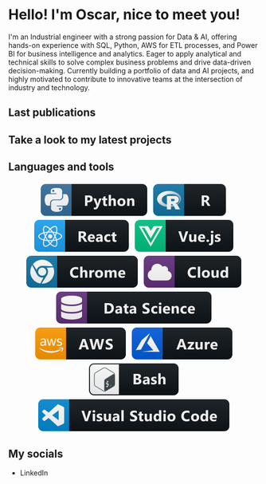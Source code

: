 # Hello! I'm Oscar, nice to meet you!

I'm an Industrial engineer with a strong passion for Data & AI, offering hands-on experience with SQL, Python, AWS for ETL processes, and Power BI for business intelligence and analytics. Eager to apply analytical and technical skills to solve complex business problems and drive data-driven decision-making. Currently building a portfolio of data and AI projects, and highly motivated to contribute to innovative teams at the intersection of industry and technology.

## Last publications

## Take a look to my latest projects

## Languages and tools

<p align="center">
  <!-- For more icons please follow  https://github.com/MikeCodesDotNET/ColoredBadges -->
  <img src="https://raw.githubusercontent.com/8bithemant/8bithemant/master/svg/dev/languages/python.svg" alt="python" style="vertical-align:top; margin:4px">
  <img src="https://raw.githubusercontent.com/8bithemant/8bithemant/master/svg/dev/languages/r.svg" alt="r" style="vertical-align:top; margin:4px">
  <img src="https://raw.githubusercontent.com/8bithemant/8bithemant/master/svg/dev/frameworks/react.svg" alt="react" style="vertical-align:top; margin:4px">
  <img src="https://raw.githubusercontent.com/8bithemant/8bithemant/master/svg/dev/frameworks/vue.svg" alt="vue" style="vertical-align:top; margin:4px">
  <img src="https://raw.githubusercontent.com/8bithemant/8bithemant/master/svg/dev/misc/chrome.svg" alt="chrome" style="vertical-align:top; margin:4px">
  <img src="https://raw.githubusercontent.com/8bithemant/8bithemant/master/svg/dev/misc/cloud.svg" alt="cloud" style="vertical-align:top; margin:4px">
  <img src="https://raw.githubusercontent.com/8bithemant/8bithemant/master/svg/dev/misc/datascience.svg" alt="datascience" style="vertical-align:top; margin:4px">
  <img src="https://raw.githubusercontent.com/8bithemant/8bithemant/master/svg/dev/services/aws.svg" alt="aws" style="vertical-align:top; margin:4px">
  <img src="https://raw.githubusercontent.com/8bithemant/8bithemant/master/svg/dev/services/azure.svg" alt="azure" style="vertical-align:top; margin:4px">
  <img src="https://raw.githubusercontent.com/8bithemant/8bithemant/master/svg/dev/tools/bash.svg" alt="bash" style="vertical-align:top; margin:4px">
  <img src="https://raw.githubusercontent.com/8bithemant/8bithemant/master/svg/dev/tools/visualstudio_code.svg" alt="vscode" style="vertical-align:top; margin:4px">
</p>


## My socials


- LinkedIn


<!--
**oscarl11/oscarl11** is a ✨ _special_ ✨ repository because its `README.md` (this file) appears on your GitHub profile.
<p>
  <img alt="Python" src="https://img.shields.io/badge/-Python-107d05?style=flat-square&logo=python&logoColor=white" />
  <img alt="Apache Spark" src="https://img.shields.io/badge/-Apache_Spark-cbc20a?style=flat-square&logo=apachespark&logoColor=white" />
  <img alt="Databricks" src="https://img.shields.io/badge/-Databricks-e31d05?style=flat-square&logo=databricks&logoColor=white" />
  <img alt="Pytorch" src="https://img.shields.io/badge/-Pytorch-ff5900?style=flat-square&logo=pytorch&logoColor=white" />
  <img alt="Tensorflow" src="https://img.shields.io/badge/-Tensorflow-844506?style=flat-square&logo=tensorflow&logoColor=white" />
  <img alt="Scikitlearn" src="https://img.shields.io/badge/-Scikitlearn-0a8fc1?style=flat-square&logo=scikitlearn&logoColor=white" />
  <img alt="FastAPI" src="https://img.shields.io/badge/-FastAPI-08b87d?style=flat-square&logo=fastapi&logoColor=white" />
  <img alt="Huggingface" src="https://img.shields.io/badge/-Huggingface-c8bc06?style=flat-square&logo=huggingface&logoColor=white" />
  <img alt="Docker" src="https://img.shields.io/badge/-Docker-46a2f1?style=flat-square&logo=docker&logoColor=white" />
  <img alt="PostgreSQL" src="https://img.shields.io/badge/-PostgreSQL-4222f1?style=flat-square&logo=postgresql&logoColor=white" />
  <img alt="github actions" src="https://img.shields.io/badge/-Github_Actions-2088FF?style=flat-square&logo=github-actions&logoColor=white" />
  <img alt="Google Cloud Platform" src="https://img.shields.io/badge/-Google_Cloud_Platform-1a73e8?style=flat-square&logo=google-cloud&logoColor=white" />
  <img alt="git" src="https://img.shields.io/badge/-Git-F05032?style=flat-square&logo=git&logoColor=white" />
</p>
  <img alt="MongoDB" src="https://img.shields.io/badge/-MongoDB-13aa52?style=flat-square&logo=mongodb&logoColor=white" />
  <img alt="Nodejs" src="https://img.shields.io/badge/-Nodejs-72f744?style=flat-square&logo=Node.js&logoColor=white" />
  <img alt="R" src="https://img.shields.io/badge/-R-0a27b8?style=flat-square&logo=r&logoColor=white" />
Here are some ideas to get you started:

- 🔭 I’m currently working on ...
- 🌱 I’m currently learning ...
- 👯 I’m looking to collaborate on ...
- 🤔 I’m looking for help with ...
- 💬 Ask me about ...
- 📫 How to reach me: ...
- 😄 Pronouns: ...
- ⚡ Fun fact: ...
-->
